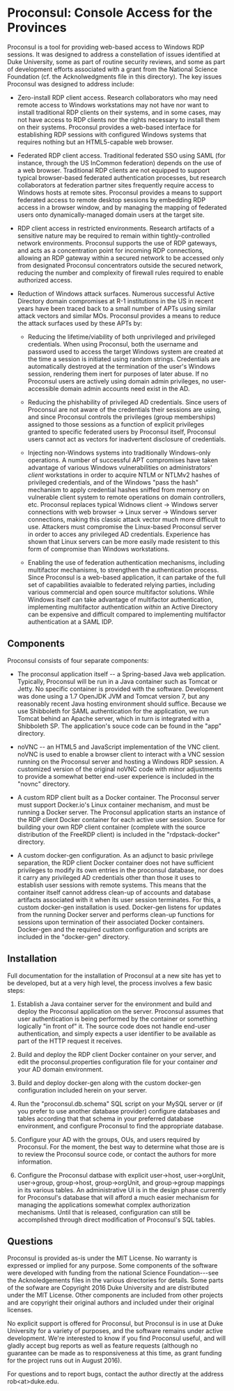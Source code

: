 # Proconsul: Console Access for the Provinces

Proconsul is a tool for providing web-based access to Windows RDP
sessions.  It was designed to address a constellation of issues
identified at Duke University, some as part of routine security
reviews, and some as part of development efforts associated with a
grant from the National Science Foundation (cf. the Acknolwedgments
file in this directory).  The key issues Proconsul was designed to
address include:

* Zero-install RDP client access.  Research collaborators who may need
  remote access to Windows workstations may not have nor want to
  install traditional RDP clients on their systems, and in some cases,
  may not have access to RDP clients nor the rights necessary to
  install them on their systems.  Proconsul provides a web-based
  interface for establishing RDP sessions with configured Windows
  systems that requires nothing but an HTML5-capable web browser.

* Federated RDP client access.  Traditional federated SSO using SAML
  (for instance, through the US InCommon federation) depends on the
  use of a web browser.  Traditional RDP clients are not equipped to
  support typical browser-based federated authentication processes,
  but research collaborators at federation partner sites frequently
  require access to Windows hosts at remote sites.  Proconsul provides
  a means to support federated access to remote desktop sessions by
  embedding RDP access in a browser window, and by managing the
  mapping of federated users onto dynamically-managed domain users at
  the target site.

* RDP client access in restricted environments.  Research artifacts of
  a sensitive nature may be required to remain within
  tightly-controlled network environments.  Proconsul supports the use
  of RDP gateways, and acts as a concentration point for incoming RDP
  connections, allowing an RDP gateway within a secured network to be
  accessed only from designated Proconsul concentrators outside the
  secured network, reducing the number and complexity of firewall
  rules required to enable authorized access.

* Reduction of Windows attack surfaces.  Numerous successful Active
  Directory domain compromises at R-1 institutions in the US in recent
  years have been traced back to a small number of APTs using similar
  attack vectors and similar MOs.  Proconsul provides a means to
  reduce the attack surfaces used by these APTs by:

    - Reducing the lifetime/viability of both unprivileged and
      privileged credentials.  When using Proconsul, both the username
      and password used to access the target Windows system are
      created at the time a session is initiated using random strings.
      Credentials are automatically destroyed at the termination of
      the user's Windows session, rendering them inert for purposes of
      later abuse.  If no Proconsul users are actively using domain
      admin privileges, no user-accessible domain admin accounts need
      exist in the AD.

    - Reducing the phishability of privileged AD credentials.  Since
      users of Proconsul are not aware of the credentials their
      sessions are using, and since Proconsul controls the privileges
      (group memberships) assigned to those sessions as a function of
      explicit privileges granted to specific federated users by
      Proconsul itself, Proconsul users cannot act as vectors for
      inadvertent disclosure of credentials.

    - Injecting non-Windows systems into traditionally Windows-only
      operations.  A number of successful APT compromises have taken
      advantage of various Windows vulnerabilities on administrators'
      *client* workstations in order to acquire NTLM or NTLMv2 hashes
      of privileged credentials, and of the Windows "pass the hash"
      mechanism to apply credential hashes sniffed from memory on
      vulnerable client system to remote operations on domain
      controllers, etc.  Proconsul replaces typical Widnows client ->
      Windows server connections with web browser -> Linux server ->
      Windows server connections, making this classic attack vector
      much more difficult to use.  Attackers must compromise the
      Linux-based Proconsul server in order to acces any privileged AD
      credentials.  Experience has shown that Linux servers can be
      more easily made resistent to this form of compromise than
      Windows workstations.

    - Enabling the use of federation authentication mechanisms,
      including multifactor mechanisms, to strengthen the
      authentication process.  Since Proconsul is a web-based
      application, it can partake of the full set of capabilities
      avaialble to federated relying parties, including various
      commercial and open source multifactor solutions.  While Windows
      itself can take advantage of multifactor authentication,
      implementing multifactor authentication *within* an Active
      Directory can be expensive and difficult compared to
      implementing multifactor authentication at a SAML IDP.

## Components

Proconsul consists of four separate components:

* The proconsul application itself -- a Spring-based Java web
  application.  Typically, Proconsul will be run in a Java container
  such as Tomcat or Jetty.  No specific container is provided with the
  software.  Development was done using a 1.7 OpenJDK JVM and Tomcat
  version 7, but any reasonably recent Java hosting environment should
  suffice.  Because we use Shibboleth for SAML authentication for the
  application, we run Tomcat behind an Apache server, which in turn is
  integrated with a Shibboleth SP. The application's souce code can be
  found in the "app" directory.

* noVNC -- an HTML5 and JavaScript implementation of the VNC client.
  noVNC is used to enable a browser client to interact with a VNC
  session running on the Proconsul server and hosting a Windows RDP
  session.  A customized version of the original noVNC code with minor
  adjustments to provide a somewhat better end-user experience is
  included in the "novnc" directory.

* A custom RDP client built as a Docker container.  The Proconsul
  server must support Docker.io's Linux container mechanism, and must
  be running a Docker server.  The Proconsul application starts an
  instance of the RDP client Docker container for each active user
  session.  Source for building your own RDP client container
  (complete with the source distribution of the FreeRDP client) is
  included in the "rdpstack-docker" directory.

* A custom docker-gen configuration.  As an adjunct to basic privilege
  separation, the RDP client Docker container does not have sufficient
  privileges to modify its own entries in the proconsul database, nor
  does it carry any privileged AD credentials other than those it uses
  to establish user sessions with remote systems.  This means that the
  container itself cannot address clean-up of accounts and database
  artifacts associated with it when its user session terminates.  For
  this, a custom docker-gen installation is used.  Docker-gen listens
  for updates from the running Docker server and performs clean-up
  functions for sessions upon termination of their associated Docker
  containers.  Docker-gen and the required custom configuration and
  scripts are included in the "docker-gen" directory.

## Installation

Full documentation for the installation of Proconsul at a new site has
yet to be developed, but at a very high level, the process involves a
few basic steps:

1. Establish a Java container server for the environment and build and
   deploy the Proconsul application on the server.  Proconsul assumes
   that user authentication is being performed by the container or
   something logically "in front of" it. The source code does not
   handle end-user authentication, and simply expects a user
   identifier to be available as part of the HTTP request it receives.

2. Build and deploy the RDP client Docker container on your server,
   and edit the proconsul.properties configuration file for your
   container *and* your AD domain environment.

3. Build and deploy docker-gen along with the custom docker-gen
   configuration included herein on your server.

4. Run the "proconsul.db.schema" SQL script on your MySQL server or
   (if you prefer to use another database provider) configure
   databases and tables according that that schema in your preferred
   database environment, and configure Proconsul to find the
   appropriate database.

5. Configure your AD with the groups, OUs, and users required by
   Proconsul.  For the moment, the best way to determine what those
   are is to review the Proconsul source code, or contact the authors
   for more information.

6. Configure the Proconsul datbase with explicit user->host,
   user->orgUnit, user->group, group->host, group->orgUnit, and
   group->group mappings in its various tables.  An administrative UI
   is in the design phase currently for Proconsul's database that will
   afford a much easier mechanism for managing the applications
   somewhat complex authorization mechanisms.  Until that is released,
   configuration can still be accomplished through direct modification
   of Proconsul's SQL tables.

## Questions

Proconsul is provided as-is under the MIT License.  No warranty is
expressed or implied for any purpose.  Some components of the software
were developed with funding from the national Science Foundation---see
the Acknoledgements files in the various directories for details.
Some parts of the sofware are Copyright 2016 Duke University and are
distributed under the MIT License.  Other components are included from
other projects and are copyright their original authors and included
under their original licenses.

No explicit support is offered for Proconsul, but Proconsul is in use
at Duke University for a variety of purposes, and the software remains
under active development.  We're interested to know if you find
Proconsul useful, and will gladly accept bug reports as well as
feature requests (although no guarantee can be made as to
responsiveness at this time, as grant funding for the project runs out
in August 2016).

For questions and to report bugs, contact the author directly at the
address rob\<at\>duke.edu.
